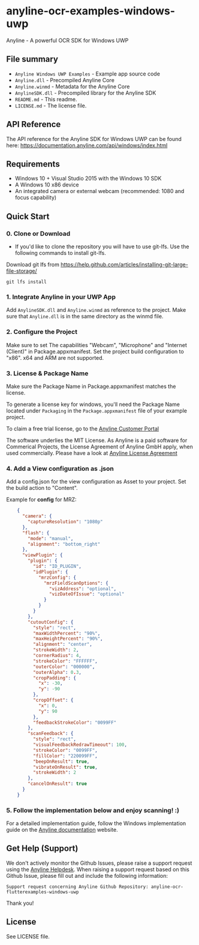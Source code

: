 # anyline-ocr-examples-windows-uwp
Anyline - A powerful OCR SDK for Windows UWP


## File summary

* `Anyline Windows UWP Examples` - Example app source code
* `Anyline.dll` - Precompiled Anyline Core
* `Anyline.winmd` - Metadata for the Anyline Core
* `AnylineSDK.dll` - Precompiled library for the Anyline SDK
* `README.md` - This readme.
* `LICENSE.md` - The license file.


## API Reference

The API reference for the Anyline SDK for Windows UWP can be found here: https://documentation.anyline.com/api/windows/index.html


## Requirements

- Windows 10 + Visual Studio 2015 with the Windows 10 SDK
- A Windows 10 x86 device
- An integrated camera or external webcam (recommended: 1080 and focus capability)


## Quick Start


### 0. Clone or Download

* If you'd like to clone the repository you will have to use git-lfs. Use the following commands to install git-lfs.

Download git lfs from https://help.github.com/articles/installing-git-large-file-storage/

```
git lfs install
```


### 1. Integrate Anyline in your UWP App

Add `AnylineSDK.dll` and `Anyline.winmd` as reference to the project.
Make sure that `Anyline.dll` is in the same directory as the winmd file.


### 2. Configure the Project

Make sure to set The capabilities "Webcam", "Microphone" and "Internet (Client)" in Package.appxmanifest. Set the project build configuration to "x86". x64 and ARM are not supported.


### 3. License & Package Name

Make sure the Package Name in Package.appxmanifest matches the license.

To generate a license key for windows, you'll need the Package Name located under `Packaging` in the `Package.appxmanifest` file of your example project.

To claim a free trial license, go to the [Anyline Customer Portal](https://customer.anyline.com/login)

The software underlies the MIT License. As Anyline is a paid software for Commerical Projects, the License Agreement of Anyline GmbH apply, when used commercially. Please have a look at [Anyline License Agreement](https://anylinewebsiteresource.blob.core.windows.net/wordpressmedia/2015/12/ULA-AnylineSDK-August2015.pdf)


### 4. Add a View configuration as .json

Add a config.json for the view configuration as Asset to your project. 
Set the build action to "Content".

Example for **config** for MRZ:

```json
	{
	  "camera": {
		"captureResolution": "1080p"
	  },
	  "flash": {
		"mode": "manual",
		"alignment": "bottom_right"
	  },
	  "viewPlugin": {
		"plugin": {
		  "id": "ID_PLUGIN",
		  "idPlugin": {
			"mrzConfig": {
			  "mrzFieldScanOptions": {
				"vizAddress": "optional",
				"vizDateOfIssue": "optional"
			  }
			}
		  }
		},
		"cutoutConfig": {
		  "style": "rect",
		  "maxWidthPercent": "90%",
		  "maxHeightPercent": "90%",
		  "alignment": "center",
		  "strokeWidth": 2,
		  "cornerRadius": 4,
		  "strokeColor": "FFFFFF",
		  "outerColor": "000000",
		  "outerAlpha": 0.3,
		  "cropPadding": {
			"x": -30,
			"y": -90
		  },
		  "cropOffset": {
			"x": 0,
			"y": 90
		  },
		  "feedbackStrokeColor": "0099FF"
		},
		"scanFeedback": {
		  "style": "rect",
		  "visualFeedbackRedrawTimeout": 100,
		  "strokeColor": "0099FF",
		  "fillColor": "220099FF",
		  "beepOnResult": true,
		  "vibrateOnResult": true,
		  "strokeWidth": 2
		},
		"cancelOnResult": true
	  }
	}
```


### 5. Follow the implementation below and enjoy scanning! :)

For a detailed implementation guide, follow the Windows implementation guide on the [Anyline documentation](https://documentation.anyline.com) website.


## Get Help (Support)

We don't actively monitor the Github Issues, please raise a support request using the [Anyline Helpdesk](https://anyline.atlassian.net/servicedesk/customer/portal/2/group/6).
When raising a support request based on this Github Issue, please fill out and include the following information:

```
Support request concerning Anyline Github Repository: anyline-ocr-flutterexamples-windows-uwp
```

Thank you!



## License

See LICENSE file.
